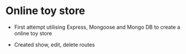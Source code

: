 # Online toy store

- First attempt utilising Express, Mongoose and Mongo DB to create a online toy store

- Created show, edit, delete routes
